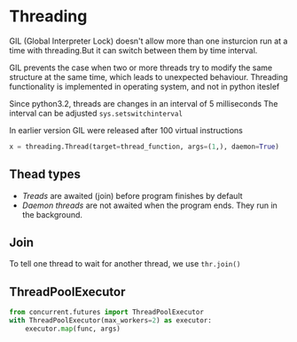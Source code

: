 # Threading
GIL (Global Interpreter Lock) doesn't allow more than one insturcion run at a time with threading.But it can switch between them by time interval.

GIL prevents the case when two or more threads try to modify the same structure at the same time, which leads to unexpected behaviour.
Threading functionality is implemented in operating system, and not in python iteslef

Since python3.2, threads are changes in an interval of 5 milliseconds
The interval can be adjusted `sys.setswitchinterval`


In earlier version GIL were released after 100 virtual instructions

``` Python
x = threading.Thread(target=thread_function, args=(1,), daemon=True)
```

## Thead types
- *Treads* are awaited (join) before program finishes by default
- *Daemon threads* are not awaited when the program ends. They run in the background.

## Join
To tell one thread to wait for another thread, we use `thr.join()`


## ThreadPoolExecutor
``` Python
from concurrent.futures import ThreadPoolExecutor
with ThreadPoolExecutor(max_workers=2) as executor:
	executor.map(func, args)

```